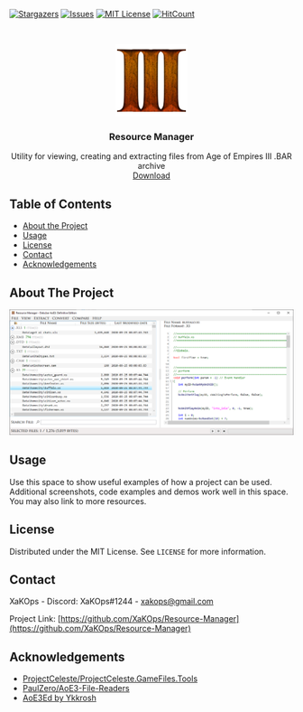 [![Stargazers][stars-shield]][stars-url]
[![Issues][issues-shield]][issues-url]
[![MIT License][license-shield]][license-url]
[![HitCount](http://hits.dwyl.com/XaKOps/Resource-Manager.svg)](http://hits.dwyl.com/XaKOps/Resource-Manager)



<!-- PROJECT LOGO -->
<br />
<p align="center">
  <a href="https://github.com/XaKOps/Resource-Manager">
    <img src="Images/Icon.png" alt="Logo" width="128" height="128">
  </a>

  <h3 align="center">Resource Manager</h3>

  <p align="center">
    Utility for viewing, creating and extracting files from Age of Empires III .BAR archive
    <br />
     <a href="https://github.com/XaKOps/Resource-Manager">Download</a>
  </p>
</p>



<!-- TABLE OF CONTENTS -->
## Table of Contents

* [About the Project](#about-the-project)
* [Usage](#usage)
* [License](#license)
* [Contact](#contact)
* [Acknowledgements](#acknowledgements)



<!-- ABOUT THE PROJECT -->
## About The Project

[![Product Name Screen Shot][product-screenshot]]()





<!-- USAGE EXAMPLES -->
## Usage

Use this space to show useful examples of how a project can be used. Additional screenshots, code examples and demos work well in this space. You may also link to more resources.





<!-- LICENSE -->
## License

Distributed under the MIT License. See `LICENSE` for more information.



<!-- CONTACT -->
## Contact

XaKOps - Discord: XaKOps#1244 - xakops@gmail.com

Project Link: [https://github.com/XaKOps/Resource-Manager](https://github.com/XaKOps/Resource-Manager)



<!-- ACKNOWLEDGEMENTS -->
## Acknowledgements
* [ProjectCeleste/ProjectCeleste.GameFiles.Tools](https://github.com/ProjectCeleste/ProjectCeleste.GameFiles.Tools)
* [PaulZero/AoE3-File-Readers](https://github.com/PaulZero/AoE3-File-Readers)
* [AoE3Ed by Ykkrosh](http://games.build-a.com/aoe3/files/)





<!-- MARKDOWN LINKS & IMAGES -->
<!-- https://www.markdownguide.org/basic-syntax/#reference-style-links -->

[stars-shield]: https://img.shields.io/github/stars/XaKOps/Resource-Manager.svg?style=flat-square
[stars-url]: https://github.com/XaKOps/Resource-Manager/stargazers
[issues-shield]: https://img.shields.io/github/issues/XaKOps/Resource-Manager.svg?style=flat-square
[issues-url]: https://github.com/XaKOps/Resource-Manager/issues
[license-shield]: https://img.shields.io/github/license/XaKOps/Resource-Manager.svg?style=flat-square
[license-url]: https://github.com/XaKOps/Resource-Manager/blob/master/LICENSE.txt
[product-screenshot]: Images/1.png

